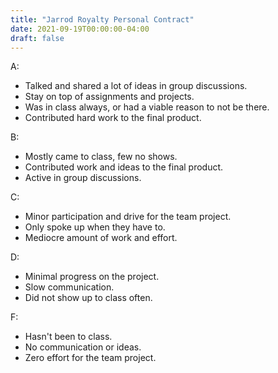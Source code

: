 ```yaml
---
title: "Jarrod Royalty Personal Contract"
date: 2021-09-19T00:00:00-04:00
draft: false
---
```


A:
  + Talked and shared a lot of ideas in group discussions.
  + Stay on top of assignments and projects.
  + Was in class always, or had a viable reason to not be there.
  + Contributed hard work to the final product.

B:
  + Mostly came to class, few no shows.
  + Contributed work and ideas to the final product.
  + Active in group discussions.

C:
  + Minor participation and drive for the team project.
  + Only spoke up when they have to.
  + Mediocre amount of work and effort.

D:
  + Minimal progress on the project.
  + Slow communication.
  + Did not show up to class often.

F:
  + Hasn't been to class.
  + No communication or ideas.
  + Zero effort for the team project.
